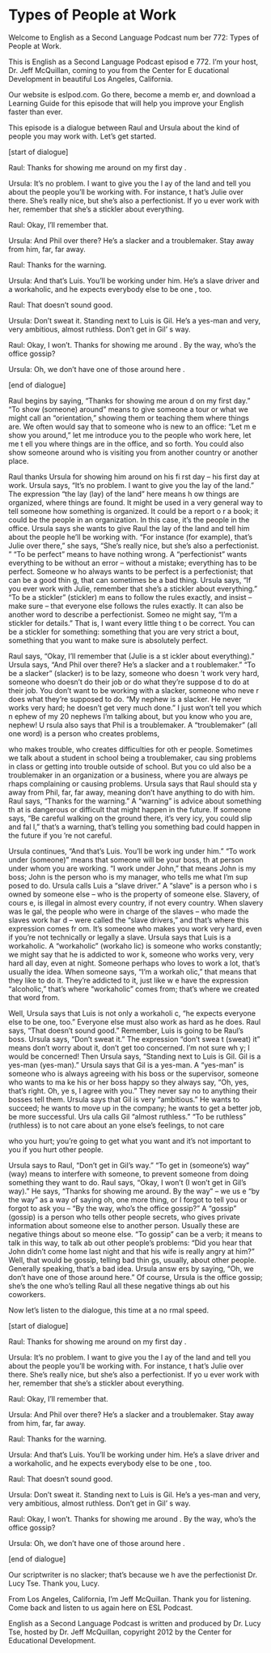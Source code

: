 # Types of People at Work

Welcome to English as a Second Language Podcast num ber 772: Types of People at Work. 

This is English as a Second Language Podcast episod e 772.  I’m your host, Dr. Jeff McQuillan, coming to you from the Center for E ducational Development in beautiful Los Angeles, California. 

Our website is eslpod.com.  Go there, become a memb er, and download a Learning Guide for this episode that will help you improve your English faster than ever. 

This episode is a dialogue between Raul and Ursula about the kind of people you may work with.  Let’s get started. 

[start of dialogue] 

Raul:  Thanks for showing me around on my first day .   

Ursula:  It’s no problem.  I want to give you the l ay of the land and tell you about the people you’ll be working with.  For instance, t hat’s Julie over there.  She’s really nice, but she’s also a perfectionist.  If yo u ever work with her, remember that she’s a stickler about everything. 

Raul:  Okay, I’ll remember that. 

Ursula:  And Phil over there?  He’s a slacker and a  troublemaker.  Stay away from him, far, far away. 

Raul:  Thanks for the warning. 

Ursula:  And that’s Luis.  You’ll be working under him.  He’s a slave driver and a workaholic, and he expects everybody else to be one , too. 

Raul:  That doesn’t sound good. 

Ursula:  Don’t sweat it.  Standing next to Luis is Gil.  He’s a yes-man and very, very ambitious, almost ruthless.  Don’t get in Gil’ s way. 

Raul:  Okay, I won’t.  Thanks for showing me around .  By the way, who’s the office gossip?  

 Ursula:  Oh, we don’t have one of those around here . 

[end of dialogue] 

Raul begins by saying, “Thanks for showing me aroun d on my first day.”  “To show (someone) around” means to give someone a tour  or what we might call an “orientation,” showing them or teaching them where things are.  We often would say that to someone who is new to an office: “Let m e show you around,” let me introduce you to the people who work here, let me t ell you where things are in the office, and so forth.  You could also show someone around who is visiting you from another country or another place.   

Raul thanks Ursula for showing him around on his fi rst day – his first day at work. Ursula says, “It’s no problem.  I want to give you the lay of the land.”  The expression “the lay (lay) of the land” here means h ow things are organized, where things are found.  It might be used in a very  general way to tell someone how something is organized.  It could be a report o r a book; it could be the people in an organization.  In this case, it’s the people in the office.  Ursula says she wants to give Raul the lay of the land and tell  him about the people he’ll be working with.  “For instance (for example), that’s Julie over there,” she says, “She’s really nice, but she’s also a perfectionist. ”  “To be perfect” means to have nothing wrong.  A “perfectionist” wants everything to be without an error – without a mistake; everything has to be perfect.  Someone w ho always wants to be perfect is a perfectionist; that can be a good thin g, that can sometimes be a bad thing.  Ursula says, “If you ever work with Julie, remember that she’s a stickler about everything.”  “To be a stickler” (stickler) m eans to follow the rules exactly, and insist – make sure – that everyone else follows  the rules exactly.  It can also be another word to describe a perfectionist.  Someo ne might say, “I’m a stickler for details.”  That is, I want every little thing t o be correct.  You can be a stickler for something: something that you are very strict a bout, something that you want to make sure is absolutely perfect. 

Raul says, “Okay, I’ll remember that (Julie is a st ickler about everything).”  Ursula says, “And Phil over there?  He’s a slacker and a t roublemaker.”  “To be a slacker” (slacker) is to be lazy, someone who doesn ’t work very hard, someone who doesn’t do their job or do what they’re suppose d to do at their job.  You don’t want to be working with a slacker, someone who neve r does what they’re supposed to do.  “My nephew is a slacker.  He never  works very hard; he doesn’t get very much done.”  I just won’t tell you which n ephew of my 20 nephews I’m talking about, but you know who you are, nephew!  U rsula also says that Phil is a troublemaker.  A “troublemaker” (all one word) is a  person who creates problems,  

who makes trouble, who creates difficulties for oth er people.  Sometimes we talk about a student in school being a troublemaker, cau sing problems in class or getting into trouble outside of school.  But you co uld also be a troublemaker in an organization or a business, where you are always pe rhaps complaining or causing problems.  Ursula says that Raul should sta y away from Phil, far, far away, meaning don’t have anything to do with him.  Raul says, “Thanks for the warning.”  A “warning” is advice about something th at is dangerous or difficult that might happen in the future.  If someone says, “Be careful walking on the ground there, it’s very icy, you could slip and fal l,” that’s a warning, that’s telling you something bad could happen in the future if you ’re not careful. 

Ursula continues, “And that’s Luis.  You’ll be work ing under him.”  “To work under (someone)” means that someone will be your boss, th at person under whom you are working.  “I work under John,” that means John is my boss; John is the person who is my manager, who tells me what I’m sup posed to do.  Ursula calls Luis a “slave driver.”  A “slave” is a person who i s owned by someone else – who is the property of someone else.  Slavery, of cours e, is illegal in almost every country, if not every country.  When slavery was le gal, the people who were in charge of the slaves – who made the slaves work har d – were called the “slave drivers,” and that’s where this expression comes fr om.  It’s someone who makes you work very hard, even if you’re not technically or legally a slave.  Ursula says that Luis is a workaholic.  A “workaholic” (workaho lic) is someone who works constantly; we might say that he is addicted to wor k, someone who works very, very hard all day, even at night.  Someone perhaps who loves to work a lot, that’s usually the idea.  When someone says, “I’m a workah olic,” that means that they like to do it.  They’re addicted to it, just like w e have the expression “alcoholic,” that’s where “workaholic” comes from; that’s where we created that word from.   

Well, Ursula says that Luis is not only a workaholi c, “he expects everyone else to be one, too.”  Everyone else must also work as hard  as he does.  Raul says, “That doesn’t sound good.”  Remember, Luis is going  to be Raul’s boss.  Ursula says, “Don’t sweat it.”  The expression “don’t swea t (sweat) it” means don’t worry about it, don’t get too concerned.  I’m not sure wh y; I would be concerned!  Then Ursula says, “Standing next to Luis is Gil.  Gil is  a yes-man (yes-man).”  Ursula says that Gil is a yes-man.  A “yes-man” is someone  who is always agreeing with his boss or the supervisor, someone who wants to ma ke his or her boss happy so they always say, “Oh, yes, that’s right.  Oh, ye s, I agree with you.”  They never say no to anything their bosses tell them.  Ursula says that Gil is very “ambitious.”  He wants to succeed; he wants to move  up in the company; he wants to get a better job, be more successful.  Urs ula calls Gil “almost ruthless.” “To be ruthless” (ruthless) is to not care about an yone else’s feelings, to not care  

who you hurt; you’re going to get what you want and  it’s not important to you if you hurt other people.   

Ursula says to Raul, “Don’t get in Gil’s way.”  “To  get in (someone’s) way” (way) means to interfere with someone, to prevent someone  from doing something they want to do.  Raul says, “Okay, I won’t (I won’t get  in Gil’s way).”  He says, “Thanks for showing me around.  By the way” – we us e “by the way” as a way of saying oh, one more thing, or I forgot to tell you or forgot to ask you – “By the way, who’s the office gossip?”  A “gossip” (gossip)  is a person who tells other people secrets, who gives private information about  someone else to another person.  Usually these are negative things about so meone else.  “To gossip” can be a verb; it means to talk in this way, to talk ab out other people’s problems: “Did you hear that John didn’t come home last night and that his wife is really angry at him?”  Well, that would be gossip, telling bad thin gs, usually, about other people. Generally speaking, that’s a bad idea.  Ursula answ ers by saying, “Oh, we don’t have one of those around here.”  Of course, Ursula is the office gossip; she’s the one who’s telling Raul all these negative things ab out his coworkers. 

Now let’s listen to the dialogue, this time at a no rmal speed. 

[start of dialogue] 

Raul:  Thanks for showing me around on my first day .   

Ursula:  It’s no problem.  I want to give you the l ay of the land and tell you about the people you’ll be working with.  For instance, t hat’s Julie over there.  She’s really nice, but she’s also a perfectionist.  If yo u ever work with her, remember that she’s a stickler about everything. 

Raul:  Okay, I’ll remember that. 

Ursula:  And Phil over there?  He’s a slacker and a  troublemaker.  Stay away from him, far, far away. 

Raul:  Thanks for the warning. 

Ursula:  And that’s Luis.  You’ll be working under him.  He’s a slave driver and a workaholic, and he expects everybody else to be one , too. 

Raul:  That doesn’t sound good. 

Ursula:  Don’t sweat it.  Standing next to Luis is Gil.  He’s a yes-man and very, very ambitious, almost ruthless.  Don’t get in Gil’ s way. 

Raul:  Okay, I won’t.  Thanks for showing me around .  By the way, who’s the office gossip? 

Ursula:  Oh, we don’t have one of those around here . 

[end of dialogue] 

Our scriptwriter is no slacker; that’s because we h ave the perfectionist Dr. Lucy Tse.  Thank you, Lucy.   

From Los Angeles, California, I’m Jeff McQuillan.  Thank you for listening.  Come back and listen to us again here on ESL Podcast. 

English as a Second Language Podcast is written and  produced by Dr. Lucy Tse, hosted by Dr. Jeff McQuillan, copyright 2012 by the  Center for Educational Development.

